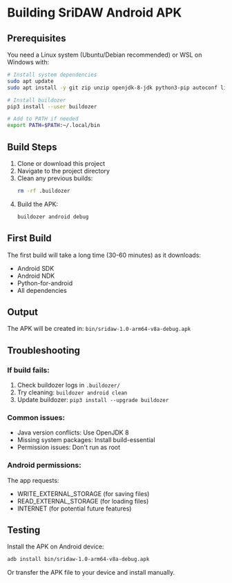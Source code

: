 # Building SriDAW Android APK

## Prerequisites
You need a Linux system (Ubuntu/Debian recommended) or WSL on Windows with:

```bash
# Install system dependencies
sudo apt update
sudo apt install -y git zip unzip openjdk-8-jdk python3-pip autoconf libtool pkg-config zlib1g-dev libncurses5-dev libncursesw5-dev libtinfo5 cmake libffi-dev libssl-dev

# Install buildozer
pip3 install --user buildozer

# Add to PATH if needed
export PATH=$PATH:~/.local/bin
```

## Build Steps

1. Clone or download this project
2. Navigate to the project directory
3. Clean any previous builds:
   ```bash
   rm -rf .buildozer
   ```
4. Build the APK:
   ```bash
   buildozer android debug
   ```

## First Build
The first build will take a long time (30-60 minutes) as it downloads:
- Android SDK
- Android NDK  
- Python-for-android
- All dependencies

## Output
The APK will be created in: `bin/sridaw-1.0-arm64-v8a-debug.apk`

## Troubleshooting

### If build fails:
1. Check buildozer logs in `.buildozer/`
2. Try cleaning: `buildozer android clean`
3. Update buildozer: `pip3 install --upgrade buildozer`

### Common issues:
- Java version conflicts: Use OpenJDK 8
- Missing system packages: Install build-essential
- Permission issues: Don't run as root

### Android permissions:
The app requests:
- WRITE_EXTERNAL_STORAGE (for saving files)
- READ_EXTERNAL_STORAGE (for loading files)
- INTERNET (for potential future features)

## Testing
Install the APK on Android device:
```bash
adb install bin/sridaw-1.0-arm64-v8a-debug.apk
```

Or transfer the APK file to your device and install manually.